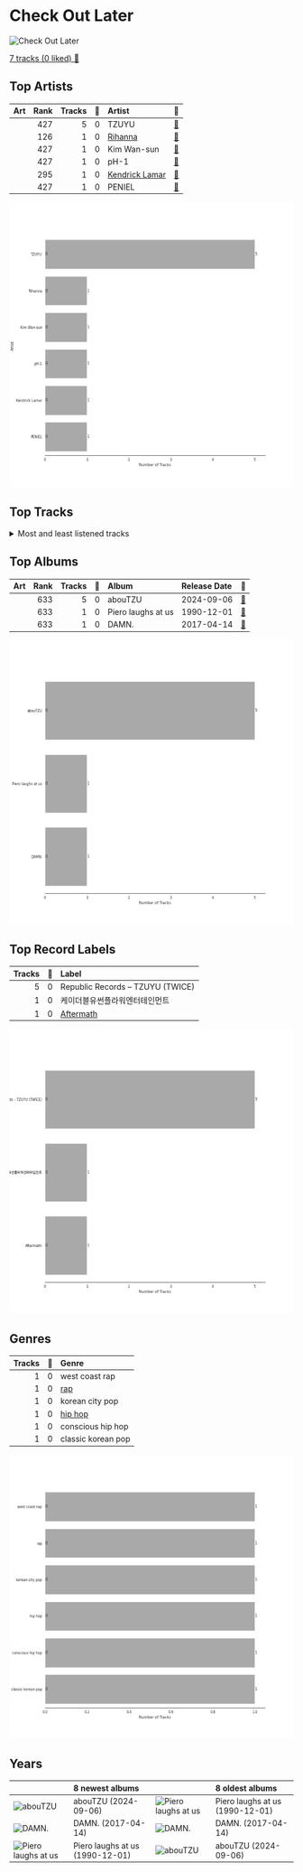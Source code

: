 # Check Out Later


<img src="https://i.scdn.co/image/ab67616d00001e028b52c6b9bc4e43d873869699" alt="Check Out Later" width="100" />

[7 tracks (0 liked) 🔗](https://open.spotify.com/playlist/2FgMW8NMJOZgvHtvDOWBCe)

## Top Artists

| Art | Rank | Tracks | 💚 | Artist | 🔗 |
|:---|---:|---:|---:|:---|:---|
| <img src="https://i.scdn.co/image/ab6761610000e5eb2b714d68a9dbb8cd6ea11901" alt="" width="50" /> | 427 | 5 | 0 | TZUYU | [🔗](https://open.spotify.com/artist/1arCVYXeStgCY2UazBNBLK) |
| <img src="https://i.scdn.co/image/ab6761610000e5eb99e4fca7c0b7cb166d915789" alt="" width="50" /> | 126 | 1 | 0 | [Rihanna](../../artists/rihanna/overview.md) | [🔗](https://open.spotify.com/artist/5pKCCKE2ajJHZ9KAiaK11H) |
| <img src="https://i.scdn.co/image/ab67616d0000b273653a4dee5d06fbf36848b1e0" alt="" width="50" /> | 427 | 1 | 0 | Kim Wan-sun | [🔗](https://open.spotify.com/artist/3e0aTvNjIG93ye2YlL90UF) |
| <img src="https://i.scdn.co/image/ab6761610000e5ebc32d61199d2cc9191b135e70" alt="" width="50" /> | 427 | 1 | 0 | pH-1 | [🔗](https://open.spotify.com/artist/2u7CP5T30c8ctenzXgEV1W) |
| <img src="https://i.scdn.co/image/ab6761610000e5eb437b9e2a82505b3d93ff1022" alt="" width="50" /> | 295 | 1 | 0 | [Kendrick Lamar](../../artists/kendrick_lamar/overview.md) | [🔗](https://open.spotify.com/artist/2YZyLoL8N0Wb9xBt1NhZWg) |
| <img src="https://i.scdn.co/image/ab6761610000e5eb60fb3171f327f3ac4235956e" alt="" width="50" /> | 427 | 1 | 0 | PENIEL | [🔗](https://open.spotify.com/artist/21EUYgHJLDUeG72eDEmTx4) |

![Bar chart of top 6 artists](../../images/playlists/check_out_later/artists.png)



## Top Tracks




<details>
<summary>Most and least listened tracks</summary>

| Rank | ​ | Most listened tracks | Rank | ​​ | Least listened tracks |
|---:|:---|:---|---:|:---|:---|
| 957 | <img src="https://i.scdn.co/image/ab67616d0000b273bb8bc09353483595d036e475" alt="abouTZU" width="50" /> | Fly | 957 | <img src="https://i.scdn.co/image/ab67616d0000b273bb8bc09353483595d036e475" alt="abouTZU" width="50" /> | Lazy Baby (Feat. pH-1) |
| 957 | <img src="https://i.scdn.co/image/ab67616d0000b273b041f010ad145941dd9137e7" alt="Piero laughs at us" width="50" /> | Piero laughs at us | 957 | <img src="https://i.scdn.co/image/ab67616d0000b2738b52c6b9bc4e43d873869699" alt="DAMN." width="50" /> | [LOYALTY. FEAT. RIHANNA.](../../artists/kendrick_lamar/overview.md) |
| 957 | <img src="https://i.scdn.co/image/ab67616d0000b273bb8bc09353483595d036e475" alt="abouTZU" width="50" /> | Losing Sleep | 957 | <img src="https://i.scdn.co/image/ab67616d0000b273bb8bc09353483595d036e475" alt="abouTZU" width="50" /> | Heartbreak In Heaven (Feat. PENIEL of BTOB) |
| 957 | <img src="https://i.scdn.co/image/ab67616d0000b273bb8bc09353483595d036e475" alt="abouTZU" width="50" /> | One Love | 957 | <img src="https://i.scdn.co/image/ab67616d0000b273bb8bc09353483595d036e475" alt="abouTZU" width="50" /> | One Love |
| 957 | <img src="https://i.scdn.co/image/ab67616d0000b273bb8bc09353483595d036e475" alt="abouTZU" width="50" /> | Heartbreak In Heaven (Feat. PENIEL of BTOB) | 957 | <img src="https://i.scdn.co/image/ab67616d0000b273bb8bc09353483595d036e475" alt="abouTZU" width="50" /> | Losing Sleep |
| 957 | <img src="https://i.scdn.co/image/ab67616d0000b2738b52c6b9bc4e43d873869699" alt="DAMN." width="50" /> | [LOYALTY. FEAT. RIHANNA.](../../artists/kendrick_lamar/overview.md) | 957 | <img src="https://i.scdn.co/image/ab67616d0000b273b041f010ad145941dd9137e7" alt="Piero laughs at us" width="50" /> | Piero laughs at us |
| 957 | <img src="https://i.scdn.co/image/ab67616d0000b273bb8bc09353483595d036e475" alt="abouTZU" width="50" /> | Lazy Baby (Feat. pH-1) | 957 | <img src="https://i.scdn.co/image/ab67616d0000b273bb8bc09353483595d036e475" alt="abouTZU" width="50" /> | Fly |

</details>

## Top Albums



| Art | Rank | Tracks | 💚 | Album | Release Date | 🔗 |
|:---|---:|---:|---:|:---|:---|:---|
| <img src="https://i.scdn.co/image/ab67616d0000b273bb8bc09353483595d036e475" alt="" width="50" /> | 633 | 5 | 0 | abouTZU | 2024-09-06 | [🔗](https://open.spotify.com/album/0Xj4fXPKV0h6KhGQbUkDvy) |
| <img src="https://i.scdn.co/image/ab67616d0000b273b041f010ad145941dd9137e7" alt="" width="50" /> | 633 | 1 | 0 | Piero laughs at us | 1990-12-01 | [🔗](https://open.spotify.com/album/7wla8Ntrpvs2VjRj5NB9qj) |
| <img src="https://i.scdn.co/image/ab67616d0000b2738b52c6b9bc4e43d873869699" alt="" width="50" /> | 633 | 1 | 0 | DAMN. | 2017-04-14 | [🔗](https://open.spotify.com/album/4eLPsYPBmXABThSJ821sqY) |

![Bar chart of top 3 albums](../../images/playlists/check_out_later/albums.png)

## Top Record Labels

| Tracks | 💚 | Label |
|---:|---:|:---|
| 5 | 0 | Republic Records – TZUYU (TWICE) |
| 1 | 0 | 케이더블유썬플라워엔터테인먼트 |
| 1 | 0 | [Aftermath](../../labels/aftermath/overview.md) |

![Bar chart of top 3 record labels](../../images/playlists/check_out_later/labels.png)

## Genres

| Tracks | 💚 | Genre |
|---:|---:|:---|
| 1 | 0 | west coast rap |
| 1 | 0 | [rap](../../genres/rap/overview.md) |
| 1 | 0 | korean city pop |
| 1 | 0 | [hip hop](../../genres/hip_hop/overview.md) |
| 1 | 0 | conscious hip hop |
| 1 | 0 | classic korean pop |

![Bar chart of top 6 genres](../../images/playlists/check_out_later/genres.png)

## Years





| ​ | 8 newest albums | ​​ | 8 oldest albums |
|:---|:---|:---|:---|
| <img src="https://i.scdn.co/image/ab67616d0000b273bb8bc09353483595d036e475" alt="abouTZU" width="50" /> | abouTZU (2024-09-06) | <img src="https://i.scdn.co/image/ab67616d0000b273b041f010ad145941dd9137e7" alt="Piero laughs at us" width="50" /> | Piero laughs at us (1990-12-01) |
| <img src="https://i.scdn.co/image/ab67616d0000b2738b52c6b9bc4e43d873869699" alt="DAMN." width="50" /> | DAMN. (2017-04-14) | <img src="https://i.scdn.co/image/ab67616d0000b2738b52c6b9bc4e43d873869699" alt="DAMN." width="50" /> | DAMN. (2017-04-14) |
| <img src="https://i.scdn.co/image/ab67616d0000b273b041f010ad145941dd9137e7" alt="Piero laughs at us" width="50" /> | Piero laughs at us (1990-12-01) | <img src="https://i.scdn.co/image/ab67616d0000b273bb8bc09353483595d036e475" alt="abouTZU" width="50" /> | abouTZU (2024-09-06) |